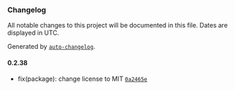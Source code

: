 ### Changelog

All notable changes to this project will be documented in this file. Dates are displayed in UTC.

Generated by [`auto-changelog`](https://github.com/CookPete/auto-changelog).

#### 0.2.38

- fix(package): change license to MIT [`0a2465e`](https://github.com/comfy-addons/comfyui-sdk/commit/0a2465e662ac4ac4f16f51253d946421b69a096b)

